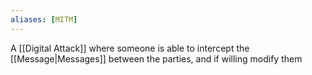 ```yaml
---
aliases: [MITM]
---
```


A [[Digital Attack]] where someone is able to intercept the [[Message|Messages]] between the parties, and if willing modify them